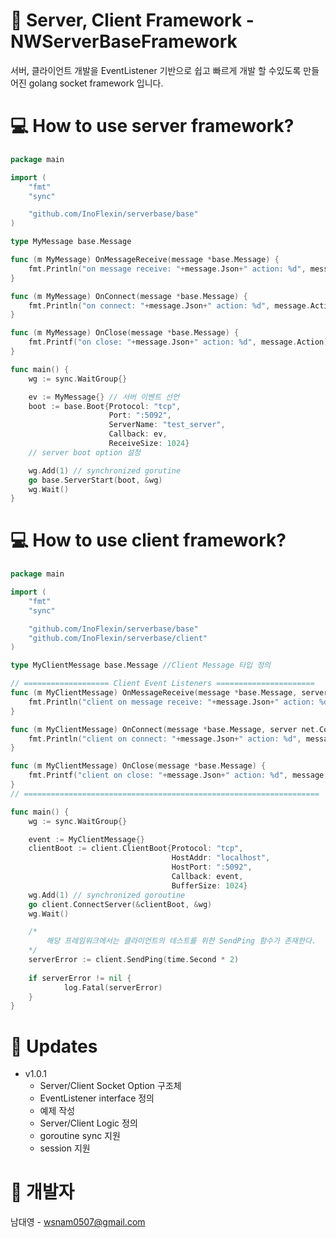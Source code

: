 # 🏬 Server, Client Framework - NWServerBaseFramework
서버, 클라이언트 개발을 EventListener 기반으로 쉽고 빠르게 개발 할 수있도록 만들어진  golang socket framework 입니다.  

# 💻 How to use server framework?
```go
package main

import (
    "fmt"
    "sync"

    "github.com/InoFlexin/serverbase/base"
)

type MyMessage base.Message

func (m MyMessage) OnMessageReceive(message *base.Message) {
	fmt.Println("on message receive: "+message.Json+" action: %d", message.Action)
}

func (m MyMessage) OnConnect(message *base.Message) {
	fmt.Println("on connect: "+message.Json+" action: %d", message.Action)
}

func (m MyMessage) OnClose(message *base.Message) {
	fmt.Printf("on close: "+message.Json+" action: %d", message.Action)
}

func main() {
	wg := sync.WaitGroup{} 

	ev := MyMessage{} // 서버 이벤트 선언
	boot := base.Boot{Protocol: "tcp",
                      Port: ":5092",
                      ServerName: "test_server",
                      Callback: ev,
                      ReceiveSize: 1024}
	// server boot option 설정

	wg.Add(1) // synchronized gorutine
	go base.ServerStart(boot, &wg)
	wg.Wait()
}
```

# 💻 How to use client framework?
```go
package main

import (
	"fmt"
	"sync"

	"github.com/InoFlexin/serverbase/base"
	"github.com/InoFlexin/serverbase/client"
)

type MyClientMessage base.Message //Client Message 타입 정의

// =================== Client Event Listeners ======================
func (m MyClientMessage) OnMessageReceive(message *base.Message, server net.Conn) {
	fmt.Println("client on message receive: "+message.Json+" action: %d", message.Action)
}

func (m MyClientMessage) OnConnect(message *base.Message, server net.Conn) {
	fmt.Println("client on connect: "+message.Json+" action: %d", message.Action)
}

func (m MyClientMessage) OnClose(message *base.Message) {
	fmt.Printf("client on close: "+message.Json+" action: %d", message.Action)
}
// ==================================================================

func main() {
    wg := sync.WaitGroup{}

    event := MyClientMessage{}
    clientBoot := client.ClientBoot{Protocol: "tcp",
                                    HostAddr: "localhost",
                                    HostPort: ":5092",
                                    Callback: event, 
                                    BufferSize: 1024}		
    wg.Add(1) // synchronized goroutine
    go client.ConnectServer(&clientBoot, &wg)
    wg.Wait()

    /*
        해당 프레임워크에서는 클라이언트의 테스트를 위한 SendPing 함수가 존재한다.
    */
    serverError := client.SendPing(time.Second * 2)
    
    if serverError != nil {
            log.Fatal(serverError)
    }
}
```

# 📂 Updates
- v1.0.1
    - Server/Client Socket Option 구조체
    - EventListener interface 정의
    - 예제 작성
    - Server/Client Logic 정의
    - goroutine sync 지원
    - session 지원

# 🙋‍ 개발자
남대영 - wsnam0507@gmail.com
